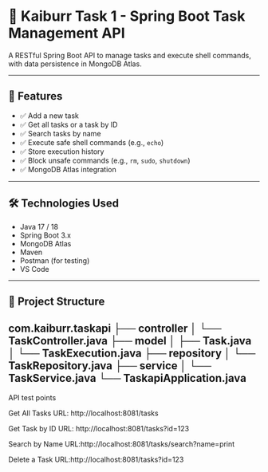 # 🚀 Kaiburr Task 1 - Spring Boot Task Management API

A RESTful Spring Boot API to manage tasks and execute shell commands, with data persistence in MongoDB Atlas.

---

## 📌 Features

- ✅ Add a new task
- ✅ Get all tasks or a task by ID
- ✅ Search tasks by name
- ✅ Execute safe shell commands (e.g., `echo`)
- ✅ Store execution history
- ✅ Block unsafe commands (e.g., `rm`, `sudo`, `shutdown`)
- ✅ MongoDB Atlas integration

---

## 🛠️ Technologies Used

- Java 17 / 18
- Spring Boot 3.x
- MongoDB Atlas
- Maven
- Postman (for testing)
- VS Code

---

## 📂 Project Structure

com.kaiburr.taskapi
├── controller
│ └── TaskController.java
├── model
│ ├── Task.java
│ └── TaskExecution.java
├── repository
│ └── TaskRepository.java
├── service
│ └── TaskService.java
└── TaskapiApplication.java
-----------------------------------------------------

API test points

Get All Tasks
URL: http://localhost:8081/tasks

Get Task by ID
URL: http://localhost:8081/tasks?id=123


Search by Name
URL:http://localhost:8081/tasks/search?name=print

Delete a Task
URL:http://localhost:8081/tasks?id=123
